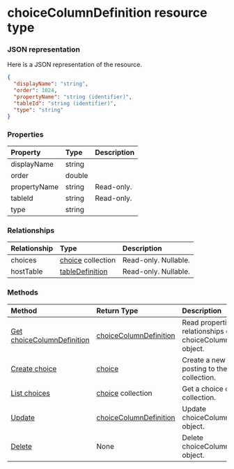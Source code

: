 # choiceColumnDefinition resource type



### JSON representation

Here is a JSON representation of the resource.

<!-- {
  "blockType": "resource",
  "optionalProperties": [

  ],
  "@odata.type": "microsoft.graph.choicecolumndefinition"
}-->

```json
{
  "displayName": "string",
  "order": 1024,
  "propertyName": "string (identifier)",
  "tableId": "string (identifier)",
  "type": "string"
}

```
### Properties
| Property	   | Type	|Description|
|:---------------|:--------|:----------|
|displayName|string||
|order|double||
|propertyName|string| Read-only.|
|tableId|string| Read-only.|
|type|string||

### Relationships
| Relationship | Type	|Description|
|:---------------|:--------|:----------|
|choices|[choice](choice.md) collection| Read-only. Nullable.|
|hostTable|[tableDefinition](tabledefinition.md)| Read-only. Nullable.|

### Methods

| Method		   | Return Type	|Description|
|:---------------|:--------|:----------|
|[Get choiceColumnDefinition](../api/choicecolumndefinition_get.md) | [choiceColumnDefinition](choicecolumndefinition.md) |Read properties and relationships of choiceColumnDefinition object.|
|[Create choice](../api/choicecolumndefinition_post_choices.md) |[choice](choice.md)| Create a new choice by posting to the choices collection.|
|[List choices](../api/choicecolumndefinition_list_choices.md) |[choice](choice.md) collection| Get a choice object collection.|
|[Update](../api/choicecolumndefinition_update.md) | [choiceColumnDefinition](choicecolumndefinition.md)	|Update choiceColumnDefinition object. |
|[Delete](../api/choicecolumndefinition_delete.md) | None |Delete choiceColumnDefinition object. |

<!-- uuid: 8fcb5dbc-d5aa-4681-8e31-b001d5168d79
2015-10-25 14:57:30 UTC -->
<!-- {
  "type": "#page.annotation",
  "description": "choiceColumnDefinition resource",
  "keywords": "",
  "section": "documentation",
  "tocPath": ""
}-->